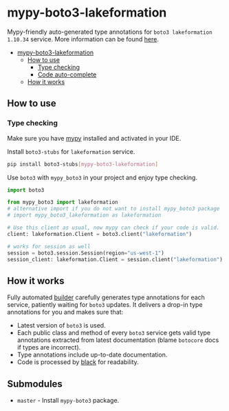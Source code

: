 # mypy-boto3-lakeformation

Mypy-friendly auto-generated type annotations for `boto3 lakeformation 1.10.34` service.
More information can be found [here](https://github.com/vemel/mypy_boto3).

- [mypy-boto3-lakeformation](#mypy-boto3-lakeformation)
  - [How to use](#how-to-use)
    - [Type checking](#type-checking)
    - [Code auto-complete](#code-auto-complete)
  - [How it works](#how-it-works)

## How to use

### Type checking

Make sure you have [mypy](https://github.com/python/mypy) installed and activated in your IDE.

Install `boto3-stubs` for `lakeformation` service.

```bash
pip install boto3-stubs[mypy-boto3-lakeformation]
```

Use `boto3` with `mypy_boto3` in your project and enjoy type checking.

```python
import boto3

from mypy_boto3 import lakeformation
# alternative import if you do not want to install mypy_boto3 package
# import mypy_boto3_lakeformation as lakeformation

# Use this client as usual, now mypy can check if your code is valid.
client: lakeformation.Client = boto3.client("lakeformation")

# works for session as well
session = boto3.session.Session(region="us-west-1")
session_client: lakeformation.Client = session.client("lakeformation")

```

## How it works

Fully automated [builder](https://github.com/vemel/mypy_boto3) carefully generates
type annotations for each service, patiently waiting for `boto3` updates. It delivers
a drop-in type annotations for you and makes sure that:

- Latest version of `boto3` is used.
- Each public class and method of every `boto3` service gets valid type annotations
  extracted from latest documentation (blame `botocore` docs if types are incorrect).
- Type annotations include up-to-date documentation.
- Code is processed by [black](https://github.com/psf/black) for readability.

## Submodules

- `master` - Install `mypy-boto3` package.